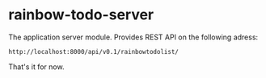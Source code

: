# rainbow-todo-server

The application server module. Provides REST API on the following adress:

    http://localhost:8000/api/v0.1/rainbowtodolist/

That's it for now.
